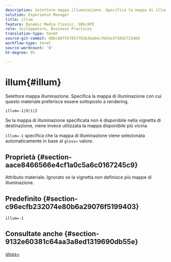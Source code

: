 ```yaml
---
description: Selettore mappa illuminazione. Specifica la mappa di illuminazione con cui questo materiale preferisce essere sottoposto a rendering.
solution: Experience Manager
title: illum
feature: Dynamic Media Classic, SDK/API
role: Sviluppatore, Business Practices
translation-type: tm+mt
source-git-commit: d0bc88f55f857762b3bab4c76d1e3f3dd2733d60
workflow-type: tm+mt
source-wordcount: '0'
ht-degree: 0%

---
```



# illum{#illum}

Selettore mappa illuminazione. Specifica la mappa di illuminazione con cui questo materiale preferisce essere sottoposto a rendering.

`illum=-1|0|1|2`

Se la mappa di illuminazione specificata non è disponibile nella vignetta di destinazione, viene invece utilizzata la mappa disponibile più vicina.

`illum=-1` specifica che la mappa di illuminazione viene selezionata automaticamente in base al  `gloss=` valore.

## Proprietà {#section-aace8466566e4cf1a0c5a6c0167245c9}

Attributo materiale. Ignorato se la vignetta non definisce più mappe di illuminazione.

## Predefinito {#section-c96ecfb232074e80b6a29076f5199403}

`illum=-1`

## Consultate anche {#section-9132e60381c64aa3a8ed1319690db55e}

[gloss=](../../../../../ir-api/http-protocol/image-rendering-api-ref/c-ir-http-protocol-ref/c-ir-http-protocol-command-reference/r-ir-http-gloss.md#reference-325aef2ee51e4e1584a06047427340ca)
